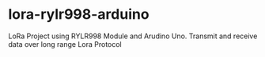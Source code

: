 # lora-rylr998-arduino
LoRa Project using RYLR998 Module and Arudino Uno. Transmit and receive data over long range Lora Protocol  
